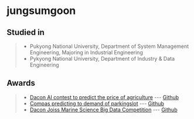 # jungsumgoon

## Studied in
> - Pukyong National University, Department of System Management Engineering, Majoring in Industrial Engineering
> - Pykyong National University, Department of Industry & Data Engineering

## Awards
> - [Dacon AI contest to predict the price of agriculture](https://dacon.io/competitions/official/235801/overview/description)
> --- [Github](https://github.com/jungsungmoon/nongsan)
> - [Compas predicting to demand of parkingslot](https://compas.lh.or.kr/subj/competition/info?subjNo=SBJ_2107_003#)
> --- [Github](https://github.com/jungsungmoon/parkingslot)
> - [Dacon Joiss Marine Science Big Data Competition](https://dacon.io/competitions/official/235793/overview/description)
> --- [Github](https://github.com/jungsungmoon/joiss)
